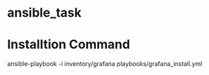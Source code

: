 # ansible_task

# Installtion Command
ansible-playbook -i inventory/grafana playbooks/grafana_install.yml

